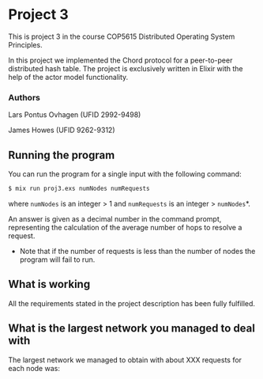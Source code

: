 # Project 3

This is project 3 in the course COP5615 Distributed Operating System Principles.

In this project we implemented the Chord protocol for a peer-to-peer distributed hash table. The project is exclusively written in Elixir with the help of the actor model functionality.

### Authors
Lars Pontus Ovhagen (UFID 2992-9498)

James Howes (UFID 9262-9312)

## Running the program

You can run the program for a single input with the following command:

```sh
$ mix run proj3.exs numNodes numRequests
```

where `numNodes` is an integer > 1 and `numRequests` is an integer > `numNodes`*.

An answer is given as a decimal number in the command prompt, representing the calculation of the average number of hops to resolve a request.

* Note that if the number of requests is less than the number of nodes the program will fail to run.

## What is working

All the requirements stated in the project description has been fully fulfilled. 


## What is the largest network you managed to deal with

The largest network we managed to obtain with about XXX requests for each node was:



